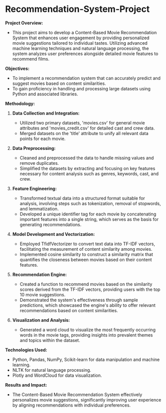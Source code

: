 # Recommendation-System-Project

**Project Overview:**
- This project aims to develop a Content-Based Movie Recommendation System that enhances user engagement by providing personalized movie suggestions tailored to individual tastes. Utilizing advanced machine learning techniques and natural language processing, the system analyzes user preferences alongside detailed movie features to recommend films.

**Objectives:**

- To implement a recommendation system that can accurately predict and suggest movies based on content similarities.
- To gain proficiency in handling and processing large datasets using Python and associated libraries.

**Methodology:**

  1) **Data Collection and Integration:**
      - Utilized two primary datasets, 'movies.csv' for general movie attributes and 'movies_credit.csv' for detailed cast and crew data.
      - Merged datasets on the 'title' attribute to unify all relevant data points for each movie.

  2) **Data Preprocessing:**
      - Cleaned and preprocessed the data to handle missing values and remove duplicates.
      - Simplified the datasets by extracting and focusing on key features necessary for content analysis such as genres, keywords, cast, and crew.

  3) **Feature Engineering:**
      - Transformed textual data into a structured format suitable for analysis, involving steps such as tokenization, removal of stopwords, and lemmatization.
      - Developed a unique identifier tag for each movie by concatenating important features into a single string, which serves as the basis for generating recommendations.

  4) **Model Development and Vectorization:**
      - Employed TfidfVectorizer to convert text data into TF-IDF vectors, facilitating the measurement of content similarity among movies.
      - Implemented cosine similarity to construct a similarity matrix that quantifies the closeness between movies based on their content features.

  5) **Recommendation Engine:**
      - Created a function to recommend movies based on the similarity scores derived from the TF-IDF vectors, providing users with the top 10 movie suggestions.
      - Demonstrated the system's effectiveness through sample predictions, which showcased the engine's ability to offer relevant recommendations based on content similarities.

  6) **Visualization and Analysis:**
      - Generated a word cloud to visualize the most frequently occurring words in the movie tags, providing insights into prevalent themes and topics within the dataset.


**Technologies Used:**

- Python, Pandas, NumPy, Scikit-learn for data manipulation and machine learning.
- NLTK for natural language processing.
- Plotly and WordCloud for data visualization.


**Results and Impact:**
- The Content-Based Movie Recommendation System effectively personalizes movie suggestions, significantly improving user experience by aligning recommendations with individual preferences.
